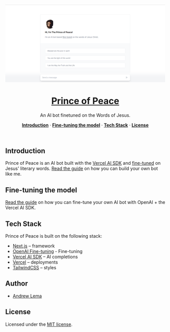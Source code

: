 <a href="https://github.com/lemacarl/prince-of-peace">
  <img alt="Prince of Peace – AI bot fine-tuned on Jesus' wordss." src="/app/opengraph-image.png">
  <h1 align="center">Prince of Peace</h1>
</a>

<p align="center">
  An AI bot finetuned on the Words of Jesus.
</p>

<p align="center">
  <a href="#introduction"><strong>Introduction</strong></a> ·
  <a href="#fine-tuning-the-model"><strong>Fine-tuning the model</strong></a> ·
  <a href="#tech-stack"><strong>Tech Stack</strong></a> ·
  <a href="#license"><strong>License</strong></a>
</p>
<br/>

## Introduction

Prince of Peace is an AI bot built with the [Vercel AI SDK](https://sdk.vercel.ai/docs) and [fine-tuned](https://openai.com/blog/gpt-3-5-turbo-fine-tuning-and-api-updates) on Jesus' literary words. [Read the guide](https://vercel.com/guides/fine-tuning-openai-nextjs) on how you can build your own bot like me.

## Fine-tuning the model

[Read the guide](https://vercel.com/guides/fine-tuning-openai-nextjs) on how you can fine-tune your own AI bot with OpenAI + the Vercel AI SDK.

## Tech Stack

Prince of Peace is built on the following stack:

- [Next.js](https://nextjs.org/) – framework
- [OpenAI Fine-tuning](https://openai.com/blog/gpt-3-5-turbo-fine-tuning-and-api-updates) - Fine-tuning
- [Vercel AI SDK](https://sdk.vercel.ai/docs) – AI completions
- [Vercel](https://vercel.com) – deployments
- [TailwindCSS](https://tailwindcss.com/) – styles

## Author

- [Andrew Lema](https://www.linkedin.com/in/carl-lema/)

## License

Licensed under the [MIT license](https://github.com/lemacarl/prince-of-peace/blob/main/LICENSE.md).
